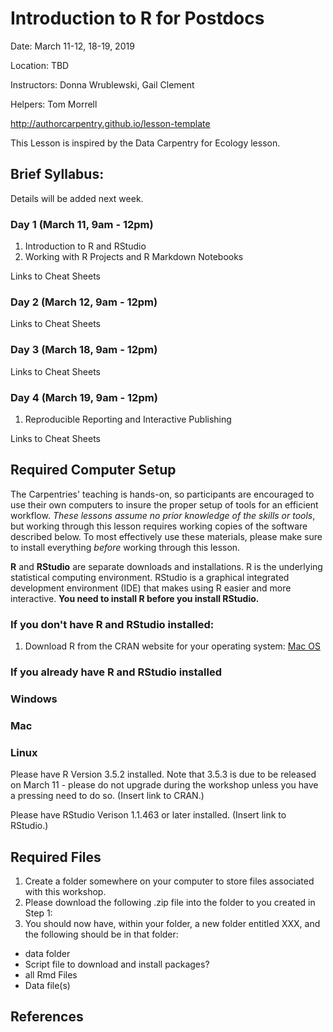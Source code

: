 Introduction to R for Postdocs
=======

Date: March 11-12, 18-19, 2019

Location: TBD

Instructors: Donna Wrublewski, Gail Clement

Helpers: Tom Morrell

http://authorcarpentry.github.io/lesson-template

This Lesson is inspired by the Data Carpentry for Ecology lesson.


## Brief Syllabus:

Details will be added next week.

### Day 1 (March 11, 9am - 12pm)

1. Introduction to R and RStudio
2. Working with R Projects and R Markdown Notebooks

Links to Cheat Sheets

### Day 2 (March 12, 9am - 12pm)

Links to Cheat Sheets

### Day 3 (March 18, 9am - 12pm)

Links to Cheat Sheets

### Day 4 (March 19, 9am - 12pm)

1. Reproducible Reporting and Interactive Publishing

Links to Cheat Sheets


## Required Computer Setup

The Carpentries' teaching is hands-on, so participants are encouraged to use
their own computers to insure the proper setup of tools for an efficient
workflow. *These lessons assume no prior knowledge of the skills or tools*, but
working through this lesson requires working copies of the software described
below. To most effectively use these materials, please make sure to install
everything *before* working through this lesson.

**R** and **RStudio** are separate downloads and installations. R is the
underlying statistical computing environment. RStudio is a graphical integrated
development environment (IDE) that makes using R easier and more interactive.
**You need to install R before you install RStudio.**

### If you don't have R and RStudio installed:

1. Download R from the CRAN website for your operating system: [Mac OS](http://cran.r-project.org/bin/macosx/)

### If you already have R and RStudio installed

### Windows

### Mac

### Linux



Please have R Version 3.5.2 installed. Note that 3.5.3 is due to be released on
March 11 - please do not upgrade during the workshop unless you have a pressing
need to do so. (Insert link to CRAN.)

Please have RStudio Verison 1.1.463 or later installed.
(Insert link to RStudio.)

## Required Files

1. Create a folder somewhere on your computer to store files associated with this workshop.
2. Please download the following .zip file into the folder to you created in Step 1:
3. You should now have, within your folder, a new folder entitled XXX, and the following should be in that folder:
  * data folder
  * Script file to download and install packages?
  * all Rmd Files
  * Data file(s)
<!--  -->

## References
